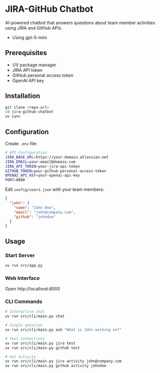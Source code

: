 # JIRA-GitHub Chatbot

AI-powered chatbot that answers questions about team member activities using JIRA and GitHub APIs.

- Using gpt-5-mini

## Prerequisites

- UV package manager
- JIRA API token
- GitHub personal access token
- OpenAI API key

## Installation

```bash
git clone <repo-url>
cd jira-github-chatbot
uv sync
```

## Configuration

Create `.env` file:
```bash
# API Configuration
JIRA_BASE_URL=https://your-domain.atlassian.net
JIRA_EMAIL=your-email@domain.com
JIRA_API_TOKEN=your-jira-api-token
GITHUB_TOKEN=your-github-personal-access-token
OPENAI_API_KEY=your-openai-api-key
PORT=8000
```

Edit `config/users.json` with your team members:
```json
{
  "john": {
    "name": "John Doe",
    "email": "john@company.com",
    "github": "johndoe"
  }
}
```

## Usage

### Start Server
```bash
uv run src/app.py
```

### Web Interface
Open http://localhost:8000

### CLI Commands
```bash
# Interactive chat
uv run src/cli/main.py chat

# Single question
uv run src/cli/main.py ask "What is John working on?"

# Test connections
uv run src/cli/main.py jira test
uv run src/cli/main.py github test

# Get activity
uv run src/cli/main.py jira activity john@company.com
uv run src/cli/main.py github activity johndoe
```